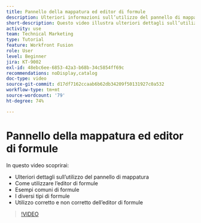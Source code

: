 ```yaml
---
title: Pannello della mappatura ed editor di formule
description: Ulteriori informazioni sull’utilizzo del pannello di mappatura, dell’editor di formule e di esempi di formule comuni in  [!DNL Adobe Workfront Fusion].
short-description: Questo video illustra ulteriori dettagli sull’utilizzo del pannello mappatura e sull’utilizzo dell’editor di formule.
activity: use
team: Technical Marketing
type: Tutorial
feature: Workfront Fusion
role: User
level: Beginner
jira: KT-9002
exl-id: 48ebc6ee-6853-42a3-b68b-34c5854ff69c
recommendations: noDisplay,catalog
doc-type: video
source-git-commit: d17df7162ccaab6b62db34209f50131927c0a532
workflow-type: tm+mt
source-wordcount: '79'
ht-degree: 74%

---
```


# Pannello della mappatura ed editor di formule

In questo video scoprirai:

* Ulteriori dettagli sull’utilizzo del pannello di mappatura
* Come utilizzare l’editor di formule
* Esempi comuni di formule
* I diversi tipi di formule
* Utilizzo corretto e non corretto dell’editor di formule

>[!VIDEO](https://video.tv.adobe.com/v/335262/?quality=12&learn=on&enablevpops)
